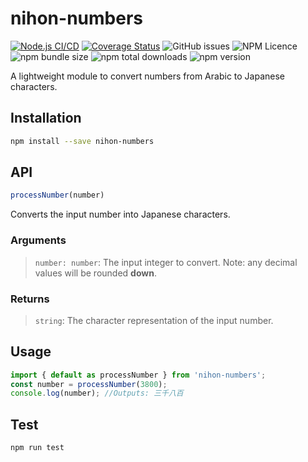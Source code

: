 # nihon-numbers
[![Node.js CI/CD](https://github.com/SimpleProgrammingAU/nihon-numbers/actions/workflows/main.yml/badge.svg)](https://github.com/SimpleProgrammingAU/nihon-numbers/actions/workflows/main.yml)
[![Coverage Status](https://coveralls.io/repos/github/SimpleProgrammingAU/nihon-numbers/badge.svg?branch=master)](https://coveralls.io/github/SimpleProgrammingAU/nihon-numbers?branch=master)
![GitHub issues](https://img.shields.io/github/issues/SimpleProgrammingAU/nihon-numbers)
![NPM Licence](https://img.shields.io/npm/l/nihon-numbers)
![npm bundle size](https://img.shields.io/bundlephobia/min/nihon-numbers)
![npm total downloads](https://img.shields.io/npm/dt/nihon-numbers)
![npm version](https://img.shields.io/npm/v/nihon-numbers)

A lightweight module to convert numbers from Arabic to Japanese characters.

## Installation
```sh
npm install --save nihon-numbers
```

## API
```javascript
processNumber(number)
```
Converts the input number into Japanese characters.

### Arguments
> `number: number`: The input integer to convert. Note: any decimal values will be rounded **down**.

### Returns
> `string`: The character representation of the input number.

## Usage
```typescript
import { default as processNumber } from 'nihon-numbers';
const number = processNumber(3800);
console.log(number); //Outputs: 三千八百
```

## Test
```sh
npm run test
```